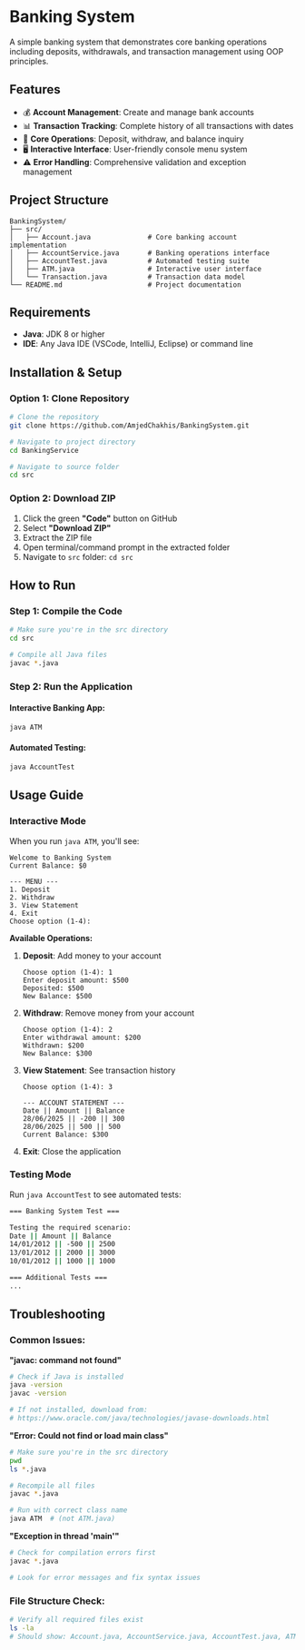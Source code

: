 # Banking System 

A simple banking system that demonstrates core banking operations including deposits, withdrawals, and transaction management using OOP principles.

## Features

- 💰 **Account Management**: Create and manage bank accounts
- 📊 **Transaction Tracking**: Complete history of all transactions with dates
- 💸 **Core Operations**: Deposit, withdraw, and balance inquiry
- 🖥️ **Interactive Interface**: User-friendly console menu system
- ⚠️ **Error Handling**: Comprehensive validation and exception management

## Project Structure

```
BankingSystem/
├── src/
│   ├── Account.java              # Core banking account implementation
│   ├── AccountService.java       # Banking operations interface
│   ├── AccountTest.java          # Automated testing suite
│   ├── ATM.java                  # Interactive user interface
│   └── Transaction.java          # Transaction data model
└── README.md                     # Project documentation
```

## Requirements

- **Java**: JDK 8 or higher
- **IDE**: Any Java IDE (VSCode, IntelliJ, Eclipse) or command line

## Installation & Setup

### Option 1: Clone Repository

```bash
# Clone the repository
git clone https://github.com/AmjedChakhis/BankingSystem.git

# Navigate to project directory
cd BankingService 

# Navigate to source folder
cd src
```

### Option 2: Download ZIP

1. Click the green **"Code"** button on GitHub
2. Select **"Download ZIP"**
3. Extract the ZIP file
4. Open terminal/command prompt in the extracted folder
5. Navigate to `src` folder: `cd src`

## How to Run

### Step 1: Compile the Code

```bash
# Make sure you're in the src directory
cd src

# Compile all Java files
javac *.java

```

### Step 2: Run the Application

#### Interactive Banking App:
```bash
java ATM
```

#### Automated Testing:
```bash
java AccountTest
```

## Usage Guide

### Interactive Mode

When you run `java ATM`, you'll see:

```
Welcome to Banking System
Current Balance: $0

--- MENU ---
1. Deposit
2. Withdraw
3. View Statement
4. Exit
Choose option (1-4): 
```

**Available Operations:**

1. **Deposit**: Add money to your account
   ```
   Choose option (1-4): 1
   Enter deposit amount: $500
   Deposited: $500
   New Balance: $500
   ```

2. **Withdraw**: Remove money from your account
   ```
   Choose option (1-4): 2
   Enter withdrawal amount: $200
   Withdrawn: $200
   New Balance: $300
   ```

3. **View Statement**: See transaction history
   ```
   Choose option (1-4): 3
   
   --- ACCOUNT STATEMENT ---
   Date || Amount || Balance
   28/06/2025 || -200 || 300
   28/06/2025 || 500 || 500
   Current Balance: $300
   ```

4. **Exit**: Close the application

### Testing Mode

Run `java AccountTest` to see automated tests:

```bash
=== Banking System Test ===

Testing the required scenario:
Date || Amount || Balance
14/01/2012 || -500 || 2500
13/01/2012 || 2000 || 3000
10/01/2012 || 1000 || 1000

=== Additional Tests ===
...
```
## Troubleshooting

### Common Issues:

**"javac: command not found"**
```bash
# Check if Java is installed
java -version
javac -version

# If not installed, download from:
# https://www.oracle.com/java/technologies/javase-downloads.html
```

**"Error: Could not find or load main class"**
```bash
# Make sure you're in the src directory
pwd
ls *.java

# Recompile all files
javac *.java

# Run with correct class name
java ATM  # (not ATM.java)
```

**"Exception in thread 'main'"**
```bash
# Check for compilation errors first
javac *.java

# Look for error messages and fix syntax issues
```

### File Structure Check:
```bash
# Verify all required files exist
ls -la
# Should show: Account.java, AccountService.java, AccountTest.java, ATM.java, Transaction.java
```



